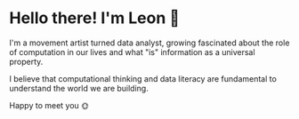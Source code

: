 # Hello there! I'm Leon 🌿

I'm a movement artist turned data analyst, growing fascinated about the role of computation in our lives and what "is" information as a universal property.

I believe that computational thinking and data literacy are fundamental to understand the world we are building.

Happy to meet you 🌞

